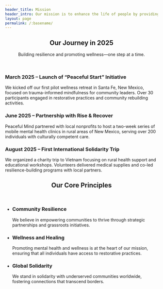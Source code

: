 ```yaml
---
header_title: Mission
header_intro: Our mission is to enhance the life of people by providing necessity, shelter, welfare, and support to individuals and families facing severe hardships in Vietnam and other developing countries. 
layout: page
permalink: /:basename/
---
```

<section id="two">
  <header class="major">
    <h2>Our Journey in 2025</h2>
    <p>Building resilience and promoting wellness—one step at a time.</p>
  </header>

  <div class="box">
    <h3>March 2025 – Launch of “Peaceful Start” Initiative</h3>
    <p>We kicked off our first pilot wellness retreat in Santa Fe, New Mexico, focused on trauma-informed mindfulness for community leaders. Over 30 participants engaged in restorative practices and community rebuilding activities.</p>
  </div>

  <div class="box">
    <h3>June 2025 – Partnership with Rise & Recover</h3>
    <p>Peaceful Mind partnered with local nonprofits to host a two-week series of mobile mental health clinics in rural areas of New Mexico, serving over 200 individuals with culturally competent care.</p>
  </div>

  <div class="box">
    <h3>August 2025 – First International Solidarity Trip</h3>
    <p>We organized a charity trip to Vietnam focusing on rural health support and educational workshops. Volunteers delivered medical supplies and co-led resilience-building programs with local partners.</p>
  </div>
</section>

<section id="three">
  <header class="major">
    <h2>Our Core Principles</h2>
  </header>
  <ul class="features">
    <li>
      <h3>Community Resilience</h3>
      <p>We believe in empowering communities to thrive through strategic partnerships and grassroots initiatives.</p>
    </li>
    <li>
      <h3>Wellness and Healing</h3>
      <p>Promoting mental health and wellness is at the heart of our mission, ensuring that all individuals have access to restorative practices.</p>
    </li>
    <li>
      <h3>Global Solidarity</h3>
      <p>We stand in solidarity with underserved communities worldwide, fostering connections that transcend borders.</p>
    </li>
  </ul>
</section>